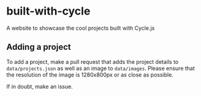 # built-with-cycle
A website to showcase the cool projects built with Cycle.js

Adding a project
---

To add a project, make a pull request that adds the project details to `data/projects.json` as well as an image to `data/images`. Please ensure that the resolution of the image is 1280x800px or as close as possible.

If in doubt, make an issue.
